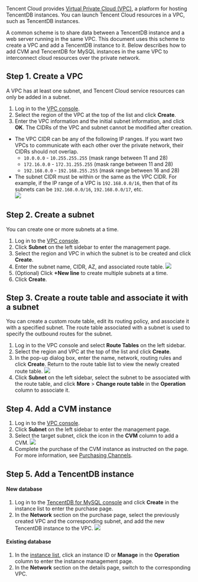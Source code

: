Tencent Cloud provides [Virtual Private Cloud (VPC)](https://intl.cloud.tencent.com/document/product/215/535), a platform for hosting TencentDB instances. You can launch Tencent Cloud resources in a VPC, such as TencentDB instances.

A common scheme is to share data between a TencentDB instance and a web server running in the same VPC. This document uses this scheme to create a VPC and add a TencentDB instance to it.
Below describes how to add CVM and TencentDB for MySQL instances in the same VPC to interconnect cloud resources over the private network.

## Step 1. Create a VPC
A VPC has at least one subnet, and Tencent Cloud service resources can only be added in a subnet.
1. Log in to the [VPC console](https://console.cloud.tencent.com/vpc).
2. Select the region of the VPC at the top of the list and click **Create**.
3. Enter the VPC information and the initial subnet information, and click **OK**. The CIDRs of the VPC and subnet cannot be modified after creation.
 - The VPC CIDR can be any of the following IP ranges. If you want two VPCs to communicate with each other over the private network, their CIDRs should not overlap.
    - `10.0.0.0` - `10.255.255.255` (mask range between 11 and 28)
    - `172.16.0.0` - `172.31.255.255` (mask range between 11 and 28)
    - `192.168.0.0` - `192.168.255.255` (mask range between 16 and 28)
 - The subnet CIDR must be within or the same as the VPC CIDR.
 For example, if the IP range of a VPC is `192.168.0.0/16`, then that of its subnets can be `192.168.0.0/16`, `192.168.0.0/17`, etc.  
 ![](https://main.qcloudimg.com/raw/46b5e21b88d43da6f2697906bb5bfc21.png)

## Step 2. Create a subnet
You can create one or more subnets at a time.
1. Log in to the [VPC console](https://console.cloud.tencent.com/vpc).
2. Click **Subnet** on the left sidebar to enter the management page.
3. Select the region and VPC in which the subnet is to be created and click **Create**.
4. Enter the subnet name, CIDR, AZ, and associated route table.
![](https://main.qcloudimg.com/raw/84bd6ce8469eae5d399ce96a89168299.png)
5. (Optional) Click **+New line** to create multiple subnets at a time.
6. Click **Create**.

## Step 3. Create a route table and associate it with a subnet
You can create a custom route table, edit its routing policy, and associate it with a specified subnet. The route table associated with a subnet is used to specify the outbound routes for the subnet.
1. Log in to the VPC console and select **Route Tables** on the left sidebar.
2. Select the region and VPC at the top of the list and click **Create**.
3. In the pop-up dialog box, enter the name, network, routing rules and click **Create**. Return to the route table list to view the newly created route table.
![](https://main.qcloudimg.com/raw/4e59f2e780b5296fe85b204bd86b8b73.png)
4. Click **Subnet** on the left sidebar, select the subnet to be associated with the route table, and click **More** > **Change route table** in the **Operation** column to associate it.

## Step 4. Add a CVM instance
1. Log in to the [VPC console](https://console.cloud.tencent.com/vpc).
2. Click **Subnet** on the left sidebar to enter the management page.
3. Select the target subnet, click the icon in the **CVM** column to add a CVM.
![](https://main.qcloudimg.com/raw/2bafceab2bb6a5a31fe76844e19bb07e.png)
4. Complete the purchase of the CVM instance as instructed on the page. For more information, see [Purchasing Channels](https://intl.cloud.tencent.com/document/product/213/506).

## Step 5. Add a TencentDB instance
#### New database
1. Log in to the [TencentDB for MySQL console](https://console.cloud.tencent.com/cdb) and click **Create** in the instance list to enter the purchase page.
2. In the **Network** section on the purchase page, select the previously created VPC and the corresponding subnet, and add the new TencentDB instance to the VPC.
![](https://main.qcloudimg.com/raw/c8f5065a7ceafc763163b4abe82564bf.png)

#### Existing database
1. In the [instance list](https://console.cloud.tencent.com/cdb), click an instance ID or **Manage** in the **Operation** column to enter the instance management page.
2. In the **Network** section on the details page, switch to the corresponding VPC.
